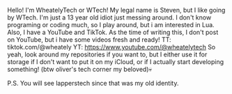 Hello! I'm WheatelyTech or WTech! My legal name is Steven, but I like going by WTech.
I'm just a 13 year old idiot just messing around.
I don't know programing or coding much, so I play around, but i am interested in Lua.
Also, I have a YouTube and TikTok. As the time of writing this, I don't post on YouTube,
but i have some videos fresh and ready!
TT: tiktok.com/@wheately
YT: https://www.youtube.com/@wheatelytech
So yeah, look around my repositories if you want to, but I either use it for storage if I don't
want to put it on my iCloud, or if I actually start developing something!
(btw oliver's tech corner my beloved)💀

P.S. You will see lapperstech since that was my old identity.
